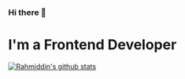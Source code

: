 ### Hi there 👋
# I'm a Frontend Developer


[![Rahmiddin's github stats ](https://github-readme-stats.vercel.app/api?username=rahmiddinasiydinov&show_icons=true&theme=dark)](https://github.com/rahmiddinasiydinov/)

<!--
**rahmiddinasiydinov/rahmiddinasiydinov** is a ✨ _special_ ✨ repository because its `README.md` (this file) appears on your GitHub profile.

Here are some ideas to get you started:

- 🔭 I’m currently working on ...
- 🌱 I’m currently learning ...
- 👯 I’m looking to collaborate on ...
- 🤔 I’m looking for help with ...
- 💬 Ask me about ...
- 📫 How to reach me: ...
- 😄 Pronouns: ...
- ⚡ Fun fact: ...
-->
